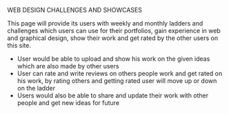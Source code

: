 WEB DESIGN CHALLENGES AND SHOWCASES

This page will provide its users with weekly and monthly ladders and challenges which users can
use for their portfolios, gain experience in web and graphical design, show their work and get
rated by the other users on this site.

- User would be able to upload and show his work on the given ideas which are also made by other users
- User can rate and write reviews on others people work and get rated on his work, by rating others and getting rated user will move up or down on the ladder
- Users would also be able to share and update their work with other people and get new ideas for future
